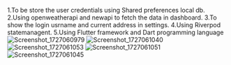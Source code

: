 1.To be store the user credentials using Shared preferences local db.
2.Using openweatherapi and newapi to fetch the data in dashboard.
3.To show the login usrname and current address in settings.
4.Using Riverpod statemanagent.
5.Using Flutter framework and Dart programming language
![Screenshot_1727060979](https://github.com/user-attachments/assets/19e28a54-598b-4e0b-83f2-b84463611b1b)
![Screenshot_1727061040](https://github.com/user-attachments/assets/bdfe1359-74b0-45eb-865b-034b31a406fd)
![Screenshot_1727061053](https://github.com/user-attachments/assets/3cfc939e-156c-4e9b-ac3e-8d5a2e8c27c1)
![Screenshot_1727061051](https://github.com/user-attachments/assets/04bf6032-64e1-4c7b-8cdf-16712b59bc45)
![Screenshot_1727061045](https://github.com/user-attachments/assets/705544ae-c1de-4552-9723-d6e3855ffa1c)
